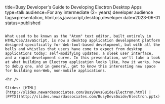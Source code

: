 title=Busy Developer's Guide to Developing Electron Desktop Apps
type=talk
audience=For any intermediate (2+ years) developer audience
tags=presentation, html,css,javascript,desktop,developer
date=2023-06-01
status=published
~~~~~~

What used to be known as the "Atom" text editor, built entirely in HTML/CSS/JavaScript, is now a desktop application development platform designed specifically for Web-tool-based development, but with all the bells and whistles that users have come to expect from desktop applications today: self-modifying updates, a sleek user interface, and a rapid development curve. In this presentation, we'll take a look at what building an Electron application looks like, how it works, how to debug one, and in general, get to know this interesting new space for building non-Web, non-mobile applications.
    
<hr />

Slides: [HTML](http://slides.newardassociates.com/BusyDevsGuide/Electron.html) | [PPTX](http://slides.newardassociates.com/BusyDevsGuide/Electron.pptx)
